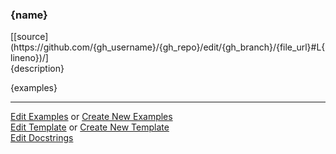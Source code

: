 ### <a id="{id}">{name}</a> 
<div class="docs-source-link" markdown="1">
[[source](https://github.com/{gh_username}/{gh_repo}/edit/{gh_branch}/{file_url}#L{lineno})/]
</div>
{description}

{examples}

___

[Edit Examples](https://github.com/{gh_username}/{gh_repo}/edit/{gh_branch}/ci/examples/{url}) or 
[Create New Examples](https://github.com/{gh_username}/{gh_repo}/new/{gh_branch}/?filename=ci/examples/{url}) <br/>
[Edit Template](https://github.com/{gh_username}/{gh_repo}/edit/{gh_branch}/ci/docs/{url}) or 
[Create New Template](https://github.com/{gh_username}/{gh_repo}/new/{gh_branch}/?filename=ci/docs/templates/{url}) <br/>
[Edit Docstrings](https://github.com/{gh_username}/{gh_repo}/edit/{gh_branch}/{file_url}#L{lineno}?message=Update%20Docs)

